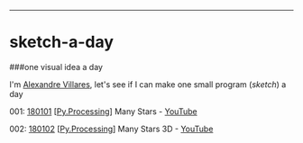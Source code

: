----
# sketch-a-day

###one visual idea a day

I'm [Alexandre Villares](https://abav.lugaralgum.com), let's see if I can make one small program (*sketch*) a day

001: [180101](/180101) [[Py.Processing](https://villares.github.io/como-instalar-o-processing-modo-python/index-EN)] Many Stars - [YouTube](https://www.youtube.com/watch?v=QmsthW60iBY) 

002: [180102](/180102) [[Py.Processing](https://villares.github.io/como-instalar-o-processing-modo-python/index-EN)] Many Stars 3D - [YouTube](https://www.youtube.com/watch?v=QmsthW60iBY)

